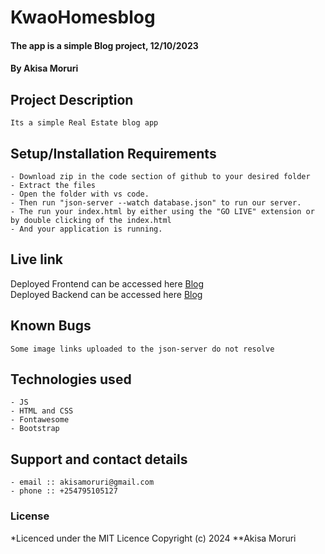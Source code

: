 # KwaoHomesblog
#### The app is a simple Blog project, 12/10/2023
#### **By Akisa Moruri**
## Project Description
    Its a simple Real Estate blog app
## Setup/Installation Requirements
    - Download zip in the code section of github to your desired folder
    - Extract the files
    - Open the folder with vs code.
    - Then run "json-server --watch database.json" to run our server.
    - The run your index.html by either using the "GO LIVE" extension or by double clicking of the index.html
    - And your application is running.
       
## Live link
Deployed Frontend can be accessed here [Blog](github-pages-link)  
Deployed Backend can be accessed here [Blog](https://phase-1-final-real-estate-project.onrender.com/properties)


## Known Bugs
    Some image links uploaded to the json-server do not resolve

## Technologies used
    - JS
    - HTML and CSS
    - Fontawesome
    - Bootstrap

## Support and contact details
    - email :: akisamoruri@gmail.com
    - phone :: +254795105127

### License
*Licenced under the MIT Licence
Copyright (c) 2024 **Akisa Moruri
